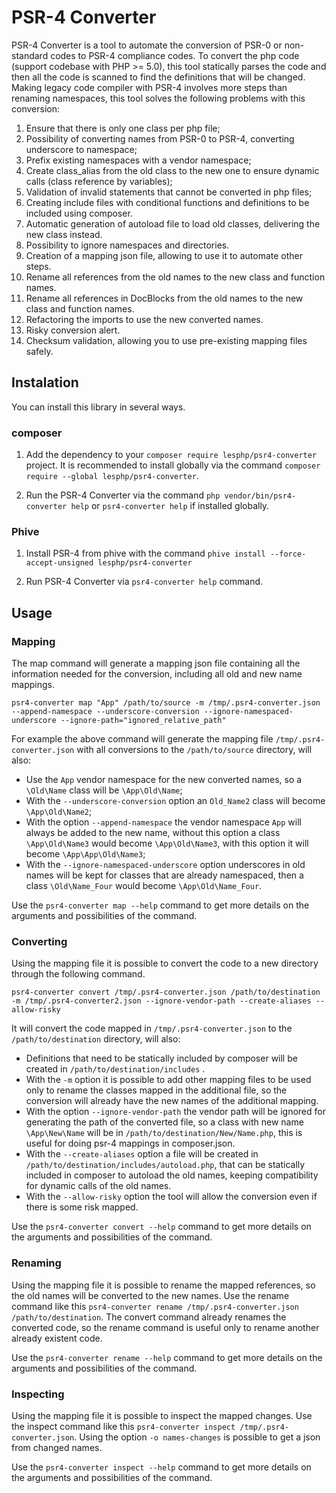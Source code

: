 # PSR-4 Converter

PSR-4 Converter is a tool to automate the conversion of PSR-0 or non-standard codes to PSR-4 compliance codes.
To convert the php code (support codebase with PHP >= 5.0), this tool statically parses the code and then all the code is scanned to find the definitions that will be changed.
Making legacy code compiler with PSR-4 involves more steps than renaming namespaces, this tool solves the following problems with this conversion:

1. Ensure that there is only one class per php file;
2. Possibility of converting names from PSR-0 to PSR-4, converting underscore to namespace;
3. Prefix existing namespaces with a vendor namespace;
4. Create class_alias from the old class to the new one to ensure dynamic calls (class reference by variables);
5. Validation of invalid statements that cannot be converted in php files;
6. Creating include files with conditional functions and definitions to be included using composer.
7. Automatic generation of autoload file to load old classes, delivering the new class instead.
8. Possibility to ignore namespaces and directories.
9. Creation of a mapping json file, allowing to use it to automate other steps.
10. Rename all references from the old names to the new class and function names.
11. Rename all references in DocBlocks from the old names to the new class and function names.
12. Refactoring the imports to use the new converted names.
13. Risky conversion alert.
14. Checksum validation, allowing you to use pre-existing mapping files safely.

## Instalation
You can install this library in several ways.

### composer

1. Add the dependency to your `composer require lesphp/psr4-converter` project. It is recommended to install globally via the command `composer require --global lesphp/psr4-converter`.

2. Run the PSR-4 Converter via the command `php vendor/bin/psr4-converter help` or `psr4-converter help` if installed globally.

### Phive

1. Install PSR-4 from phive with the command `phive install --force-accept-unsigned lesphp/psr4-converter`

2. Run PSR-4 Converter via `psr4-converter help` command.

## Usage

### Mapping

The map command will generate a mapping json file containing all the information needed for the conversion,
including all old and new name mappings.

```shell
psr4-converter map "App" /path/to/source -m /tmp/.psr4-converter.json --append-namespace --underscore-conversion --ignore-namespaced-underscore --ignore-path="ignored_relative_path"
```
For example the above command will generate the mapping file `/tmp/.psr4-converter.json` with all conversions to the `/path/to/source` directory, will also:

- Use the `App` vendor namespace for the new converted names, so a `\Old\Name` class will be `\App\Old\Name`;
- With the `--underscore-conversion` option an `Old_Name2` class will become `\App\Old\Name2`;
- With the option `--append-namespace` the vendor namespace `App` will always be added to the new name,
without this option a class `\App\Old\Name3` would become `\App\Old\Name3`, with this option it will become `\App\App\Old\Name3`;
- With the `--ignore-namespaced-underscore` option underscores in old names will be kept for classes that are already namespaced,
then a class `\Old\Name_Four` would become `\App\Old\Name_Four`.

Use the `psr4-converter map --help` command to get more details on the arguments and possibilities of the command.

### Converting

Using the mapping file it is possible to convert the code to a new directory through the following command.
```shell
psr4-converter convert /tmp/.psr4-converter.json /path/to/destination -m /tmp/.psr4-converter2.json --ignore-vendor-path --create-aliases --allow-risky
```

It will convert the code mapped in `/tmp/.psr4-converter.json` to the `/path/to/destination` directory, will also:

- Definitions that need to be statically included by composer will be created in `/path/to/destination/includes` .
- With the `-m` option it is possible to add other mapping files to be used only to rename the classes mapped in the additional file,
so the conversion will already have the new names of the additional mapping.
- With the option `--ignore-vendor-path` the vendor path will be ignored for generating the path of the converted file,
so a class with new name `\App\New\Name` will be in `/path/to/destination/New/Name.php`,
this is useful for doing psr-4 mappings in composer.json.
- With the `--create-aliases` option a file will be created in `/path/to/destination/includes/autoload.php`,
that can be statically included in composer to autoload the old names, keeping compatibility for dynamic calls of the old names.
- With the `--allow-risky` option the tool will allow the conversion even if there is some risk mapped.

Use the `psr4-converter convert --help` command to get more details on the arguments and possibilities of the command.

### Renaming

Using the mapping file it is possible to rename the mapped references, so the old names will be converted to the new names.
Use the rename command like this `psr4-converter rename /tmp/.psr4-converter.json /path/to/destination`.
The convert command already renames the converted code, so the rename command is useful only to rename another already existent code.

Use the `psr4-converter rename --help` command to get more details on the arguments and possibilities of the command.

### Inspecting

Using the mapping file it is possible to inspect the mapped changes. Use the inspect command like this `psr4-converter inspect /tmp/.psr4-converter.json`.
Using the option `-o names-changes` is possible to get a json from changed names.

Use the `psr4-converter inspect --help` command to get more details on the arguments and possibilities of the command.
